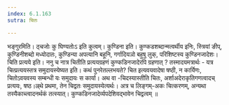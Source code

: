 ```yaml
---
index: 6.1.163
sutra: चितः

---
```

 भङ्गुरमिति। ठ्चजोः कु घिण्यतोःऽ इति कुत्वम्। कुण्डिना इति। कुण्कडशब्दान्मत्वर्थीय इनिः, स्त्रियां ङीप्, कुण्डिनीशब्दो मध्योदातः, कुण्डिन्या अपत्यानि बहूनि, गर्गादियञो बहुषु लुक्, परिशिष्टस्य कुण्डिनजादेशः। चिति प्रत्यये इति। ननु च नात्र चितीति प्रत्ययग्रहणं कुण्कडिनजादेरपि ग्रहणात् ? तस्मादयमत्रार्थः - यत्र चित्प्रत्ययस्तत्र समुदायस्येष्यत इति। कथं पुनरेतल्लभयते? चित इत्यवयवादेषा षष्ठी, न कार्यिणः, चितोऽवयवस्य सम्बन्धी यः समुदायः स कार्या। अथ वा -चिदस्यास्तीति चितः, अर्शाअदेराकृतिगणत्वादच् प्रत्ययः, षष्ठ।ल्र्थे प्रथमा, तेन चिद्वतः समुदायस्येत्यर्थः। अत्र च लिङ्गम्-अकः चित्करणम्, अन्यथा तस्यैकाच्त्वादनर्थकं तत्स्यात्। कुण्कडिनजादेर्व्यपदेशिवद्भावेन चिद्वत्वम् ॥